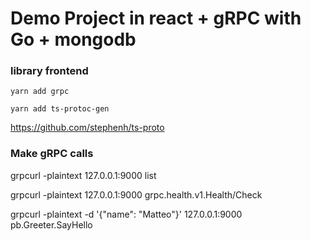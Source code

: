# Demo Project in react + gRPC with Go + mongodb


### library frontend

```yarn add grpc```

```yarn add ts-protoc-gen```

https://github.com/stephenh/ts-proto


### Make gRPC calls

grpcurl -plaintext 127.0.0.1:9000 list

grpcurl -plaintext 127.0.0.1:9000 grpc.health.v1.Health/Check

grpcurl -plaintext -d '{"name": "Matteo"}' 127.0.0.1:9000 pb.Greeter.SayHello



